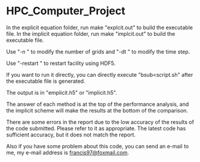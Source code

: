 # HPC_Computer_Project

In the explicit equation folder, run make "explcit.out" to build the executable file.
In the implicit equation folder, run make "implcit.out" to build the executable file.

Use "-n " to modify the number of grids and "-dt " to modify the time step.

Use "-restart " to restart facility using HDF5.

If you want to run it directly, you can directly execute "bsub<script.sh" after the executable file is generated.

The output is in "emplicit.h5" or "implicit.h5".

The answer of each method is at the top of the performance analysis, and the implicit scheme will make the results at the bottom of the comparison.

There are some errors in the report due to the low accuracy of the results of the code submitted. Please refer to it as appropriate. The latest code has sufficient accuracy, but it does not match the report.

Also if you have some problem about this code, you can send an e-mail to me, my e-mail address is francis97@foxmail.com.
